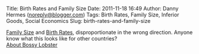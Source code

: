 Title: Birth Rates and Family Size
Date: 2011-11-18 16:49
Author: Danny Hermes (noreply@blogger.com)
Tags: Birth Rates, Family Size, Inferior Goods, Social Economics
Slug: birth-rates-and-family-size

[Family
Size](http://www.russellsage.org/research/social-inequality/chartbook/income-inequality-households-children/children-by-income) and [Birth
Rates](http://mjperry.blogspot.com/2008/08/if-you-subsidize-something-you-get-more.html),
disproportionate in the wrong direction. Anyone know what this looks
like for other countries?  
[About Bossy Lobster](https://profiles.google.com/114760865724135687241)
